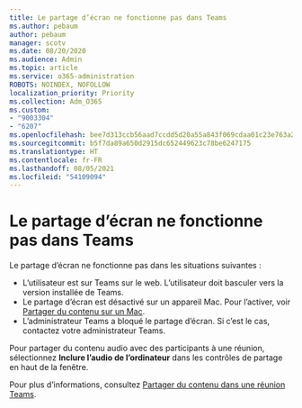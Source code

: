 ```yaml
---
title: Le partage d’écran ne fonctionne pas dans Teams
ms.author: pebaum
author: pebaum
manager: scotv
ms.date: 08/20/2020
ms.audience: Admin
ms.topic: article
ms.service: o365-administration
ROBOTS: NOINDEX, NOFOLLOW
localization_priority: Priority
ms.collection: Adm_O365
ms.custom:
- "9003304"
- "6207"
ms.openlocfilehash: bee7d313ccb56aad7ccdd5d20a55a843f069cdaa01c23e763a253c54a2ad55ce
ms.sourcegitcommit: b5f7da89a650d2915dc652449623c78be6247175
ms.translationtype: HT
ms.contentlocale: fr-FR
ms.lasthandoff: 08/05/2021
ms.locfileid: "54109094"
---
```

# <a name="screen-sharing-not-working-in-teams"></a>Le partage d’écran ne fonctionne pas dans Teams

Le partage d’écran ne fonctionne pas dans les situations suivantes :

- L’utilisateur est sur Teams sur le web. L’utilisateur doit basculer vers la version installée de Teams.
- Le partage d’écran est désactivé sur un appareil Mac. Pour l’activer, voir [Partager du contenu sur un Mac](https://support.microsoft.com/office/fcc2bf59-aecd-4481-8f99-ce55dd836ce8#bkmk_sharecontentonmac).
- L’administrateur Teams a bloqué le partage d’écran. Si c’est le cas, contactez votre administrateur Teams.  

Pour partager du contenu audio avec des participants à une réunion, sélectionnez  **Inclure l’audio de l’ordinateur**  dans les contrôles de partage en haut de la fenêtre.

Pour plus d’informations, consultez [Partager du contenu dans une réunion Teams](https://support.microsoft.com/office/fcc2bf59-aecd-4481-8f99-ce55dd836ce8).
